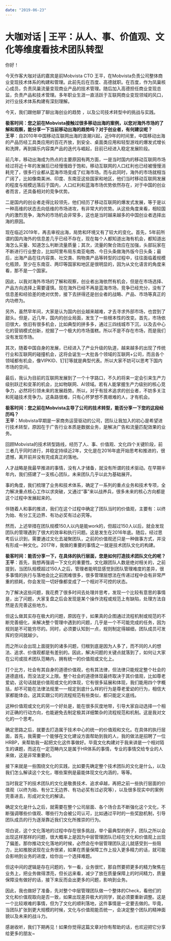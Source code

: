 ```yaml
---
date: "2019-06-23"
---  
```

      
# 大咖对话 | 王平：从人、事、价值观、文化等维度看技术团队转型
你好！

今天作客大咖对话的嘉宾是前Mobvista CTO 王平，在Mobvista负责公司整体商业变现技术体系的构建和管理。此前先后在百度、高德就职。在百度，作为凤巢核心成员，负责凤巢流量变现商业产品的技术管理。随后加入高德担任商业变现总监，负责产品和技术管理。多年职业生涯一直活跃于互联网商业变现领域的风口，对行业技术体系构建有深刻理解。

今天，我们跟他聊了聊出海创业的趋势 ，以及公司技术转型中的挑战与实践。

**极客时间：您之前在Mobvista接触过很多移动出海的案例，以您对海外市场的了解和观察，能分享一下当前移动出海的趋势吗？对于创业者，有何建议呢？**  
**王平**：自2010年中国移动互联网出海的浪潮兴起，近9年的时间里，中国移动出海的产品历经工具类应用的百花齐放，到安全、桌面类应用和轻型游戏的爆发式增长和洗牌，再到娱乐内容类产品的迭代与崛起，目前已经进入稳定发展阶段。

前几年，移动出海成为热点的主要原因有两方面，一是当时国内的移动互联网市场经过将近十年的发展后已经慢慢趋于饱和，移动互联网的人口红利也已经被慢慢消耗完了，很多行业都从蓝海市场变成了红海市场。而与此同时，海外的市场就相当广阔了，比如像南美洲、印度、东南亚这些国家和地区，他们当时移动互联网发展的程度与规模远落后于国内，人口红利和蓝海市场优势依然存在，对于中国的创业者而言，还具备相对的竞争优势。

<!-- [[[read_end]]] -->

二是国内的创业者走得比较领先，他们经历了移动互联网的爆发式发展，等于是以一种高维的状态去向低维的市场进攻，有非常大的优势。从这些角度来看，相较国内的激烈竞争，海外的市场机会非常多，这也是当时越来越多的中国创业者选择出海的原因。

现在临近2019年，再去审视出海，局势和环境又有了较大的变化。首先，5年前所谓的国内海外的信息差几乎已经不存在，现在每个人都知道出海有机会，都知道出海怎么买量、知道怎么判断流量质量；其次，流量的聚合效应在加强，头部玩家在不断进行行业整合，比如阿里布局东南亚电商、今日头条做海外版今日头条；最后，出海产品在往内容类、社交类、购物类产品等转型的过程中，往往面临着规模化瓶颈，至少在东南亚、两印等国家和地区是很明显的，因为从文化语言的角度来看，那不是一个国家。

因此，以我对海外市场的了解和观察，创业者出海依然有机会，但是在市场选择、产品方向选择上需要谨慎。现在海外已经不再是蓝海市场，竞争已经充分，没有了信息差和经验差的绝对优势，接下去拼得还是创业者的战略、产品、市场等真正的内功修为。

另外，虽然早年间，大家是认为国内创业越来越难，才去寻求外部市场，也尝到了甜头。但是，近几年，国内的创业局面，发生了一些根本性的改变。首先，市场依旧很大，依旧有很多机会，比如典型的拼多多，通过三四线城市下沉，以及去中心化的营销模式创新，挖掘了一个极大的市场蛋糕。所以不是不存在市场，而是我们没有发现市场。

其次，随着中国自身的发展，已经进入了产业升级的轨道，越来越多的出现了传统行业和互联网的碰撞机会，这将会诞生一大批各个领域的互联网+公司，而且各个领域都有机会，像VIPKID、钉钉等就是典型代表。所以大家不妨可以思考下国内市场的空间。

最后，我认为目前的互联网发展到了一个十字路口，不久的将来一定会引来生产力级别跃迁和变革的机会，比如物联网、AI领域。若有人能掌握生产力级别的核心竞争力，必然将引领未来的发展趋势。所以，对于有技术追求的创业者，不妨多关注和死磕技术竞争力。这条路很难，只有心怀梦想不畏艰难的人，才有机会。

**极客时间：您之前在Mobvista主导了公司的技术转型，能否分享一下您的这段经历吗？**  
**王平**：Mobvista早期是一家商务运营驱动的公司，团队让我加入的初心是希望进行技术转型，原因在于广告行业本质是数据业务，是解决广告和流量匹配效果的业务。

回顾Mobvista的技术转型路线，经历了人、事、价值观、文化四个关键阶段，前三者几乎同时进行，并稳定持续近2年，文化是在2016年底开始思考和推进的，很遗憾，离开前并没有完成真正的落地。

人才战略是我最早推进的事情，没有人才储备，就没有所谓的技术驱动。在早期半年内，我们搭建了一支核心团队，未来团队几乎以此为基础展开。

事的角度，我们梳理了业务和技术体系，确定了一系列的重点业务和技术专项，全力解决重点核心工作以求突破，又通过“事”来以战养兵，很多未来的核心方向都是这个过程中发展起来的。

伴随着人和事的推进，我们在这个过程中确定了团队当时的价值观，主要有：以终为始、有分工无边界、有功必奖有过必究等。

然而，上述举措在团队规模150人以内是能work的，但超过150人以后，就会发现团队的管理遇到了很大的效率和执行问题。这是发生在2016年底。随后，经过思考后认识到，需要通过文化去凝聚团队，之前的价值观还只是一种做事方式，并没有形成一种文化。2017年，我做的重要的事情之一就是技术团队文化的构建。

**极客时间：能否分享一下，在具体的执行层面，您是如何打造技术团队文化的呢？**  
**王平**：首先，我想再强调一下文化的重要性。文化跟团队人数是绝对相关的，之前提到，当团队规模超过150人之后，管理者能明显感觉到团队管理难度的差异，很多事情的执行与落地会比之前困难很多，很多管理层想法在传递过程中会有非常严重的损耗，你会发现一切好像都变成了一个相对不可控的状态。

为了解决这些问题，我花费了很多时间去处理并思考，发现一个比较有意思的事情是，出了问题，大家复盘之后会发现是某个操作流程或规范上有缺陷，处理方法自然是去完善这些地方。

但这么做其实存在极大的问题，原因在于，如果真的企图通过流程机制或规范的不断完善细化，来解决整个管理中遇到的问题，几乎是一个不可能完成的任务，因为规则是不可能穷尽的。同时，必须要认知到一点，规则制定得越细，团队成员可发挥的空间就越少。

而之所以会出现上面提到的诸多问题，归根到底是因为人多了，而不同的人的想法、追求、价值观都是有差别的。因此，解决问题的关键点就落到了，如何让大家在公司或技术团队范畴内，拥有统一的价值观或文化上。

打个比方，社会有其自身的道德价值观，也有其法律，但法律只能规定整个社会的道德底线，而没法定义上限。整个社会的道德体现最终取决于其价值观，比如尊老爱幼，这句话就是价值观或文化的体现，它有很多延展和体现，我们能用四个字概括，却不可能在法律法规里一一规定到底什么样的行为是尊老爱幼的行为，相信大家都能体会。这其实跟公司的流程规范有些类似，都只能定义底线。

这种价值观或文化的另一个好处是，能在很多灰度地带，引导大家自动选择一个相对正确的行动方向，也能避免去制定极其详细繁杂的流程规范和机制。这是我对文化的一个思考。

确定思路之后，就要去打造属于技术中心的统一的价值观和文化。在具体的执行层面，首先，我需要一个能够在文化建设方面帮助到我的人，我的做法是招聘了一位HRBP，来帮助我一起把文化这件事做好。毕竟文化构建对于我来讲是一个相对陌生的课题，而这在一定范畴内又是属于HR体系的事情，专业的事情交给专业的人来做，这是非常重要的。

接下来就是一些围绕文化的实践，比如要先确定整个技术团队的文化是什么，以及我们怎么解读这个文化，哪些案例是最能体现文化内涵的，等等。

当时我定下的技术团队的文化是敬畏技术、追求卓越，再把之前一些执行层面的价值观（以终为始、有分工无边界、有功必奖有过必究等），以及很多现实中的案例完善进去，形成对文化的解读。

确定文化是什么之后，就需要在整个公司层面、各个场合去不断强化这个文化，不断强调哪些价值观、哪些行为会被公司认可，比如通过平时的一些奖励机制，引导团队成员的行为逐渐靠近我们文化所推崇的行为。

坦白说，这个文化落地的过程中存在很多挑战，举个最典型的例子，团队之所以会出现这样那样的问题，很大概率上是因为中层管理团队已经在文化和价值观上出现了偏差。那你推动文化落地的时候，必然会在中层管理团队这儿就感受到一些阻力，比如推脱说现在业务很紧，如果在质量保障工作上投入更多精力的话，就可能会影响到业务的进度，给你出一个选择难题。

但这中间的逻辑是存在问题的，乍一看，业务很忙，那自然要把更多的精力聚焦在业务上，把业务做得漂亮，但长远来看，减少了放在质量保障上的时间精力，质量保障没有做好的话，接下来反而会出更多的问题，影响到业务。

因此，我也做好了准备，先对整个中层管理团队做一个整体的Check，看他们的文化和价值观取向是否一致，如果出现差异极大的同学，就必须要重新调整。这是一个比较艰难的事情，但为了文化的顺利落地，这件事情是一定要去做的。毕竟，当团队扩张到更大规模的时候，文化与价值观能否统一，会决定整个团队的精神面貌以及未来的战斗力。

感谢收听，我们下期再见！如果你觉得这篇文章对你有帮助的话，也欢迎把它分享给更多的朋友\~